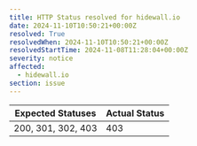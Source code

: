```yaml
---
title: HTTP Status resolved for hidewall.io
date: 2024-11-10T10:50:21+00:00Z
resolved: True
resolvedWhen: 2024-11-10T10:50:21+00:00Z
resolvedStartTime: 2024-11-08T11:28:04+00:00Z
severity: notice
affected:
  - hidewall.io
section: issue
---
```


| Expected Statuses | Actual Status  |
|-------------------|----------------|
| 200, 301, 302, 403 | 403 |
